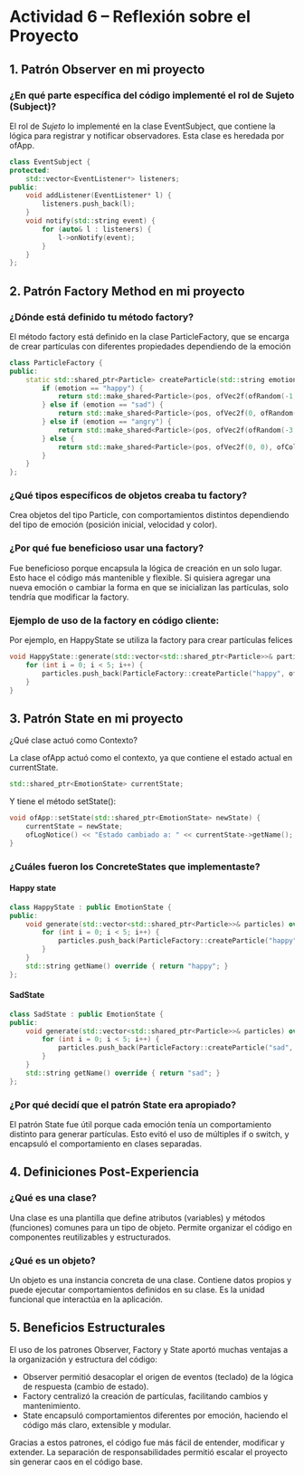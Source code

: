 # Actividad 6 – Reflexión sobre el Proyecto

## 1. Patrón Observer en mi proyecto

### ¿En qué parte específica del código implementé el rol de Sujeto (Subject)?

El rol de *Sujeto* lo implementé en la clase EventSubject, que contiene la lógica para registrar y notificar observadores. Esta clase es heredada por ofApp.

```cpp
class EventSubject {
protected:
    std::vector<EventListener*> listeners;
public:
    void addListener(EventListener* l) {
        listeners.push_back(l);
    }
    void notify(std::string event) {
        for (auto& l : listeners) {
            l->onNotify(event);
        }
    }
};
```
## 2. Patrón Factory Method en mi proyecto

### ¿Dónde está definido tu método factory?

El método factory está definido en la clase ParticleFactory, que se encarga de crear partículas con diferentes propiedades dependiendo de la emoción
``` cpp
class ParticleFactory {
public:
    static std::shared_ptr<Particle> createParticle(std::string emotion, ofVec2f pos) {
        if (emotion == "happy") {
            return std::make_shared<Particle>(pos, ofVec2f(ofRandom(-1,1), ofRandom(-1,1)), ofColor::yellow);
        } else if (emotion == "sad") {
            return std::make_shared<Particle>(pos, ofVec2f(0, ofRandom(1,3)), ofColor::blue);
        } else if (emotion == "angry") {
            return std::make_shared<Particle>(pos, ofVec2f(ofRandom(-3,3), ofRandom(-3,3)), ofColor::red);
        } else {
            return std::make_shared<Particle>(pos, ofVec2f(0, 0), ofColor::white);
        }
    }
};
```
### ¿Qué tipos específicos de objetos creaba tu factory?

Crea objetos del tipo Particle, con comportamientos distintos dependiendo del tipo de emoción (posición inicial, velocidad y color).

### ¿Por qué fue beneficioso usar una factory?

Fue beneficioso porque encapsula la lógica de creación en un solo lugar. Esto hace el código más mantenible y flexible. Si quisiera agregar una nueva emoción o cambiar la forma en que se inicializan las partículas, solo tendría que modificar la factory.

### Ejemplo de uso de la factory en código cliente:

Por ejemplo, en HappyState se utiliza la factory para crear partículas felices
``` cpp
void HappyState::generate(std::vector<std::shared_ptr<Particle>>& particles) {
    for (int i = 0; i < 5; i++) {
        particles.push_back(ParticleFactory::createParticle("happy", ofVec2f(ofRandomWidth(), ofRandomHeight())));
    }
}
```
## 3. Patrón State en mi proyecto

¿Qué clase actuó como Contexto?

La clase ofApp actuó como el contexto, ya que contiene el estado actual en currentState.
``` cpp
std::shared_ptr<EmotionState> currentState;
```
Y tiene el método setState():
``` cpp
void ofApp::setState(std::shared_ptr<EmotionState> newState) {
    currentState = newState;
    ofLogNotice() << "Estado cambiado a: " << currentState->getName();
}
```
### ¿Cuáles fueron los ConcreteStates que implementaste?
#### Happy state 
``` cpp
class HappyState : public EmotionState {
public:
    void generate(std::vector<std::shared_ptr<Particle>>& particles) override {
        for (int i = 0; i < 5; i++) {
            particles.push_back(ParticleFactory::createParticle("happy", ofVec2f(ofRandomWidth(), ofRandomHeight())));
        }
    }
    std::string getName() override { return "happy"; }
};
```
#### SadState
``` cpp
class SadState : public EmotionState {
public:
    void generate(std::vector<std::shared_ptr<Particle>>& particles) override {
        for (int i = 0; i < 5; i++) {
            particles.push_back(ParticleFactory::createParticle("sad", ofVec2f(ofRandomWidth(), 0)));
        }
    }
    std::string getName() override { return "sad"; }
};
```
### ¿Por qué decidí que el patrón State era apropiado?

El patrón State fue útil porque cada emoción tenía un comportamiento distinto para generar partículas. Esto evitó el uso de múltiples if o switch, y encapsuló el comportamiento en clases separadas.

## 4. Definiciones Post-Experiencia

### ¿Qué es una clase?

Una clase es una plantilla que define atributos (variables) y métodos (funciones) comunes para un tipo de objeto. Permite organizar el código en componentes reutilizables y estructurados.

### ¿Qué es un objeto?

Un objeto es una instancia concreta de una clase. Contiene datos propios y puede ejecutar comportamientos definidos en su clase. Es la unidad funcional que interactúa en la aplicación.


## 5. Beneficios Estructurales

El uso de los patrones Observer, Factory y State aportó muchas ventajas a la organización y estructura del código:

- Observer permitió desacoplar el origen de eventos (teclado) de la lógica de respuesta (cambio de estado).
- Factory centralizó la creación de partículas, facilitando cambios y mantenimiento.
- State encapsuló comportamientos diferentes por emoción, haciendo el código más claro, extensible y modular.

Gracias a estos patrones, el código fue más fácil de entender, modificar y extender. La separación de responsabilidades permitió escalar el proyecto sin generar caos en el código base.
